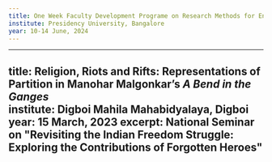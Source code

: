 ```yaml
---
title: One Week Faculty Development Programe on Research Methods for English Studies 
institute: Presidency University, Bangalore
year: 10-14 June, 2024
---
```


---
title: Religion, Riots and Rifts&#58; Representations of Partition in Manohar Malgonkar’s <em>A Bend in the Ganges</em>  
institute: Digboi Mahila Mahabidyalaya, Digboi
year: 15 March, 2023
excerpt: National Seminar on "Revisiting the Indian Freedom Struggle&#58; Exploring
the Contributions of Forgotten Heroes"
---